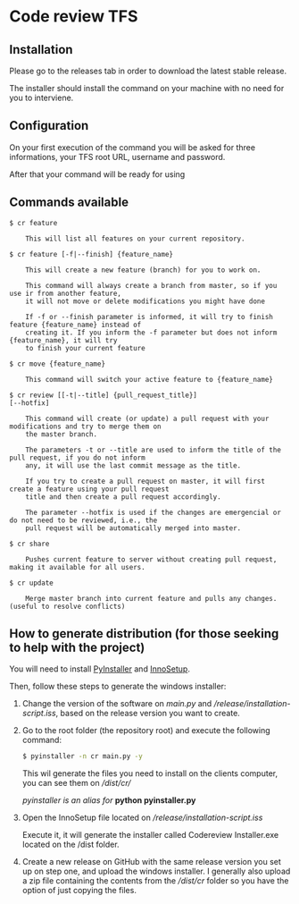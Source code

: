 <h1>Code review TFS</h1>

<h2>Installation</h2>
Please go to the releases tab in order to download the latest stable release.

The installer should install the command on your machine with no need for you to interviene.

<h2>Configuration</h2>
On your first execution of the command you will be asked for three informations, your TFS root URL, username and password.

After that your command will be ready for using

<h2>Commands available</h2>

<code>$ cr feature </code>

        This will list all features on your current repository.

<code>$ cr feature [-f|--finish] {feature_name} </code>

        This will create a new feature (branch) for you to work on.
        
        This command will always create a branch from master, so if you use ir from another feature, 
        it will not move or delete modifications you might have done
        
        If -f or --finish parameter is informed, it will try to finish feature {feature_name} instead of
        creating it. If you inform the -f parameter but does not inform {feature_name}, it will try
        to finish your current feature

<code>$ cr move {feature_name}</code>

        This command will switch your active feature to {feature_name}

<code>$ cr review [[-t|--title] {pull_request_title}] [--hotfix]</code>

        This command will create (or update) a pull request with your modifications and try to merge them on
        the master branch.
        
        The parameters -t or --title are used to inform the title of the pull request, if you do not inform
        any, it will use the last commit message as the title.
        
        If you try to create a pull request on master, it will first create a feature using your pull request
        title and then create a pull request accordingly.
        
        The parameter --hotfix is used if the changes are emergencial or do not need to be reviewed, i.e., the 
        pull request will be automatically merged into master.

<code>$ cr share</code>

        Pushes current feature to server without creating pull request, making it available for all users.

<code>$ cr update</code>

        Merge master branch into current feature and pulls any changes. (useful to resolve conflicts)
        
<h2>How to generate distribution (for those seeking to help with the project)</h2>

You will need to install [PyInstaller](http://www.pyinstaller.org/) and [InnoSetup](http://www.jrsoftware.org/isinfo.php).

Then, follow these steps to generate the windows installer:

1. Change the version of the software on *main.py* and */release/installation-script.iss*, based on the release version you want to create.

2. Go to the root folder (the repository root) and execute the following command: 

   ```bash
   $ pyinstaller -n cr main.py -y
   ```
   This wil generate the files you need to install on the clients computer, you can see them on */dist/cr/*
             
   *pyinstaller is an alias for* **python pyinstaller.py**
3. Open the InnoSetup file located on */release/installation-script.iss*

   Execute it, it will generate the installer called Codereview Installer.exe located on the /dist folder.
   
4. Create a new release on GitHub with the same release version you set up on step one, and upload the windows installer. I generally also upload a zip file containing the contents from the */dist/cr* folder so you have the option of just copying the files.
